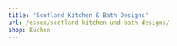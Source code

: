 ```yaml
---
title: "Scotland Kitchen & Bath Designs"
url: /essex/scotland-kitchen-und-bath-designs/
shop: Küchen
---
```

